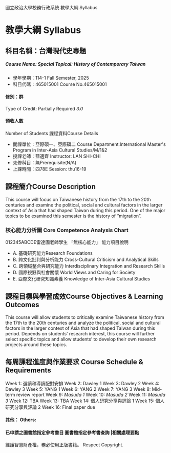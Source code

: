 國立政治大學校務行政系統 教學大綱 Syllabus
# 教學大綱 Syllabus
##  科目名稱：台灣現代史專題
#####  Course Name: Special Topical: History of Contemporary Taiwan
  * 學年學期：114-1 Fall Semester, 2025 
  * 科目代碼：465015001 Course No.465015001
#### 修別：群
Type of Credit: Partially Required 
_3.0_
#### 預收人數
Number of Students
課程資料Course Details
  * 開課單位：亞際碩一、亞際碩二 Course Department:International Master's Program in Inter-Asia Cultural Studies/M/1&2 
  * 授課老師：藍適齊 Instructor: LAN SHI-CHI 
  * 先修科目：無Prerequisite(N/A)
  * 上課時間：四78E Session: thu16-19
##  課程簡介Course Description
This course will focus on Taiwanese history from the 17th to the 20th centuries and examine the political, social and cultural factors in the larger context of Asia that had shaped Taiwan during this period. One of the major topics to be examined this semester is the history of “migration”.
###  核心能力分析圖 Core Competence Analysis Chart
012345ABCDE雷達圖老師學生
「無核心能力」 
能力項目說明
  * A. 基礎研究能力Research Foundations
  * B. 跨文化批判與分析能力 Cross-Cultural Criticism and Analytical Skills
  * C. 跨領域整合與研究能力 Interdisciplinary Integration and Research Skills
  * D. 國際視野與社會關懷 World Views and Caring for Society
  * E. 亞際文化研究知識素養 Knowledge of Inter-Asia Cultural Studies
##  課程目標與學習成效Course Objectives & Learning Outcomes 
This course will allow students to critically examine Taiwanese history from the 17th to the 20th centuries and analyze the political, social and cultural factors in the larger context of Asia that had shaped Taiwan during this period. Depends on students’ research interest, this course will further select specific topics and allow students’ to develop their own research projects around these topics.
##  每周課程進度與作業要求 Course Schedule & Requirements
Week 1: 選讀和導讀配對安排
Week 2: Dawley 1
Week 3: Dawley 2
Week 4: Dawley 3
Week 5: YANG 1
Week 6: YANG 2
Week 7: YANG 3
Week 8: Mid-term review report
Week 9: _Masuda 1_
Week 10: _Masuda 2_
Week 11: _Masuda 3_
Week 12: TBA
Week 13: TBA
Week 14: 個人研究分享與評論 1
Week 15: 個人研究分享與評論 2
Week 16: Final paper due
####  其他： Others:
####  已申請之圖書館指定參考書目  圖書館指定參考書查詢 |相關處理要點
維護智慧財產權，務必使用正版書籍。 Respect Copyright.